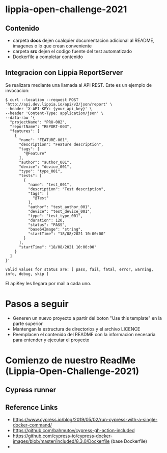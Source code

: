 # lippia-open-challenge-2021

## Contenido

- carpeta **docs** dejen cualquier documentacion adicional al README, imagenes o lo que crean conveniente
- carpeta **src** dejen el codigo fuente del test automatizado
- Dockerfile a completar contenido

## Integracion con Lippia ReportServer

Se realizara mediante una llamada al API REST. Este es un ejemplo de invocacion:

```commandline
$ curl --location --request POST 'http://api.dev.lippia.io/api/v2/json/report' \
--header 'X-API-KEY: {your_api_key}' \
--header 'Content-Type: application/json' \
--data-raw '{
  "projectName": "PRU-002",
  "reportName": "REPORT-003",
  "features": [
    {
      "name": "FEATURE-001",
      "description": "Feature description",
      "tags": [
        "@Feature"
      ],
      "author": "author_001",
      "device": "device_001",
      "type": "type_001",
      "tests": [
        {
          "name": "test_001",
          "description": "Test description",
          "tags": [
            "@Test"
          ],
          "author": "test_author_001",
          "device": "test_device_001",
          "type": "test_type_001",
          "duration": 120,
          "status": "PASS",
          "base64Image": "string",
          "startTime": "18/08/2021 10:00:00"
        }
      ],
      "startTime": "18/08/2021 10:00:00"
    }
  ]
}'

valid values for status are: [ pass, fail, fatal, error, warning, info, debug, skip ]

```
El apiKey les llegara por mail a cada uno.

# Pasos a seguir

- Generen un nuevo proyecto a partir del boton "Use this template" en la parte superior
- Mantengan la estructura de directorios y el archivo LICENCE
- Reemplacen el contenido del README con la informacion necesaria para entender y ejecutar el proyecto

# Comienzo de nuestro ReadMe (Lippia-Open-Challenge-2021)

## Cypress runner

## Reference Links

- https://www.cypress.io/blog/2019/05/02/run-cypress-with-a-single-docker-command/
- https://github.com/bahmutov/cypress-gh-action-included
- https://github.com/cypress-io/cypress-docker-images/blob/master/included/8.3.0/Dockerfile (base Dockerfile)
- 
